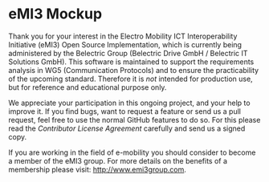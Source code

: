 eMI3 Mockup
===========

Thank you for your interest in the Electro Mobility ICT Interoperability
Initiative (eMI3) Open Source Implementation, which is currently being
administered by the Belectric Group (Belectric Drive GmbH / Belectric IT
Solutions GmbH). This software is maintained to support the requirements
analysis in WG5 (Communication Protocols) and to ensure the practicability of
the upcoming standard. Therefore it is _not_ intended for production use, but
for reference and educational purpose only.

We appreciate your participation in this ongoing project, and your help to
improve it. If you find bugs, want to request a feature or send us a pull
request, feel free to use the normal GitHub features to do so. For this please
read the _Contributor License Agreement_ carefully and send us a signed copy.

If you are working in the field of e-mobility you should consider to become a
member of the eMI3 group. For more details on the benefits of a membership
please visit: http://www.emi3group.com.
